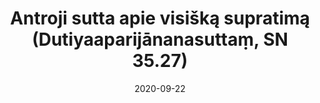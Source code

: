 ---
layout: page
title: 'Antroji sutta apie visišką supratimą (Dutiyaaparijānanasuttaṃ, SN 35.27)'
category: susijusios suttos
index: Teršalai (kilesā)
sortIndex: 35027
date: 2020-09-22
tags:
suttacentral: sn35.27
---